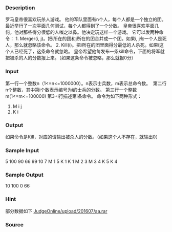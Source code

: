 
### Description
罗马皇帝很喜欢玩杀人游戏。  他的军队里面有n个人，每个人都是一个独立的团。最近举行了一次平面几何测试，每个人都得到了一个分数。  皇帝很喜欢平面几何，他对那些得分很低的人嗤之以鼻。他决定玩这样一个游戏。  它可以发两种命令：  1. Merger(i, j)。把i所在的团和j所在的团合并成一个团。如果i, j有一个人是死人，那么就忽略该命令。  2. Kill(i)。把i所在的团里面得分最低的人杀死。如果i这个人已经死了，这条命令就忽略。  皇帝希望他每发布一条kill命令，下面的将军就把被杀的人的分数报上来。（如果这条命令被忽略，那么就报0分）
### Input
第一行一个整数n（1<=n<=1000000）。n表示士兵数，m表示总命令数。 
第二行n个整数，其中第i个数表示编号为i的士兵的分数。
第三行一个整数m(1<=m<=100000) 第3+i行描述第i条命令。
命令为如下两种形式： 
1. M i j 
2. K i
### Output
如果命令是Kill，对应的请输出被杀人的分数。（如果这个人不存在，就输出0）
### Sample Input
5
100 90 66 99 10
7
M 1 5
K 1
K 1
M 2 3
M 3 4
K 5
K 4

### Sample Output
10
100
0
66


### Hint
部分数据如下 [JudgeOnline/upload/201607/aa.rar](/JudgeOnline/upload/201607/aa.rar)
### Source
